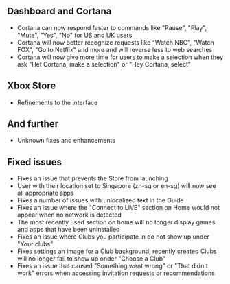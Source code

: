 ## Dashboard and Cortana
- Cortana can now respond faster to commands like "Pause", "Play", "Mute", "Yes", "No" for US and UK users
- Cortana will now better recognize requests like "Watch NBC", "Watch FOX", "Go to Netflix" and more and will reverse less to web searches
- Cortana will now give more time for users to make a selection when they ask "Het Cortana, make a selection" or "Hey Cortana, select"

## Xbox Store
- Refinements to the interface

## And further
- Unknown fixes and enhancements

## Fixed issues
- Fixes an issue that prevents the Store from launching
- User with their location set to Singapore (zh-sg or en-sg) will now see all appropriate apps
- Fixes a number of issues with unlocalized text in the Guide
- Fixes an issue where the "Connect to LIVE" section on Home would not appear when no network is detected
- The most recently used section on home will no longer display games and apps that have been uninstalled
- Fixes an issue where Clubs you participate in do not show up under "Your clubs"
- Fixes settings an image for a Club background, recently created Clubs will no longer fail to show up onder "Choose a Club"
- Fixes an issue that caused "Something went wrong" or "That didn't work" errors when accessing invitation requests or recommendations